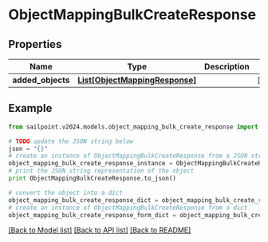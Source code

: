# ObjectMappingBulkCreateResponse


## Properties

Name | Type | Description | Notes
------------ | ------------- | ------------- | -------------
**added_objects** | [**List[ObjectMappingResponse]**](ObjectMappingResponse.md) |  | [optional] 

## Example

```python
from sailpoint.v2024.models.object_mapping_bulk_create_response import ObjectMappingBulkCreateResponse

# TODO update the JSON string below
json = "{}"
# create an instance of ObjectMappingBulkCreateResponse from a JSON string
object_mapping_bulk_create_response_instance = ObjectMappingBulkCreateResponse.from_json(json)
# print the JSON string representation of the object
print ObjectMappingBulkCreateResponse.to_json()

# convert the object into a dict
object_mapping_bulk_create_response_dict = object_mapping_bulk_create_response_instance.to_dict()
# create an instance of ObjectMappingBulkCreateResponse from a dict
object_mapping_bulk_create_response_form_dict = object_mapping_bulk_create_response.from_dict(object_mapping_bulk_create_response_dict)
```
[[Back to Model list]](../README.md#documentation-for-models) [[Back to API list]](../README.md#documentation-for-api-endpoints) [[Back to README]](../README.md)


